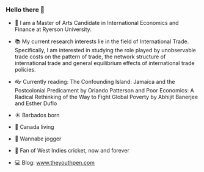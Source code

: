 ### Hello there 👋
- :school: I am a Master of Arts Candidate in International Economics and Finance at Ryerson University.

- :books: My current research interests lie in the field of International Trade. Specifically, I am interested in studying the role played by unobservable trade costs on the pattern of trade, the network structure of international trade and general equilibrium effects of international trade policies.

- :eyeglasses: Currently reading: The Confounding Island: Jamaica and the Postcolonial Predicament by Orlando Patterson and Poor Economics: A Radical Rethinking of the Way to Fight Global Poverty by Abhijit Banerjee and Esther Duflo

- :sunny: Barbados born
- :round_pushpin: Canada living

- :runner: Wannabe jogger

- :palm_tree: Fan of West Indies cricket, now and forever

- :computer: Blog: www.theyouthpen.com
<!--
**zachgaskin/zachgaskin** is a ✨ _special_ ✨ repository because its `README.md` (this file) appears on your GitHub profile.



-->
